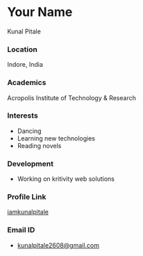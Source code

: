 # Your Name
Kunal Pitale
### Location

Indore, India

### Academics

Acropolis Institute of Technology & Research
### Interests

- Dancing
- Learning new technologies
- Reading novels

### Development

- Working on kritivity web solutions


### Profile Link

[iamkunalpitale](https://github.com/iamkunalpitale)

### Email ID

- kunalpitale2608@gmail.com
